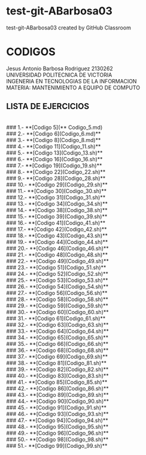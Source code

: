 # test-git-ABarbosa03
test-git-ABarbosa03 created by GitHub Classroom
# **CODIGOS** 

Jesus Antonio Barbosa Rodriguez 2130262
<br>
UNIVERSIDAD POLITECNICA DE VICTORIA 
<br>
INGENERIA EN TECNOLOGIAS DE LA INFORMACION
<br>
MATERIA: MANTENIMIENTO A EQUIPO DE COMPUTO 
<br>


## **LISTA DE EJERCICIOS** 
<br>
### 1.- **[Codigo 5](** Codigo_5.md)
<br>
### 2.- **[Codigo 6](Codigo_6.md)**
<br>
### 3.- **[Codigo 8](Codigo_8.md)**
<br>
### 4.- **[Codigo 11](Codigo_11.sh)**
<br>
### 5.- **[Codigo 13](Codigo_13.sh)**
<br>
### 6.- **[Codigo 16](Codigo_16.sh)**
<br>
### 7.- **[Codigo 19](Codigo_19.sh)**
<br>
### 8.- **[Codigo 22](Codigo_22.sh)**
<br>
### 9.- **[Codigo 28](Codigo_28.sh)**
<br>
### 10.- **[Codigo 29](Codigo_29.sh)**
<br>
### 11.- **[Codigo 30](Codigo_30.sh)**
<br>
### 12.- **[Codigo 31](Codigo_31.sh)**
<br>
### 13.- **[Codigo 34](Codigo_34.sh)**
<br>
### 14.- **[Codigo 38](Codigo_38.sh)**
<br>
### 15.- **[Codigo 39](Codigo_39.sh)**
<br>
### 16.- **[Codigo 41](Codigo_41.sh)**
<br>
### 17.- **[Codigo 42](Codigo_42.sh)**
<br>
### 18.- **[Codigo 43](Codigo_43.sh)**
<br>
### 19.- **[Codigo 44](Codigo_44.sh)**
<br>
### 20.- **[Codigo 46](Codigo_46.sh)**
<br>
### 21.- **[Codigo 48](Codigo_48.sh)**
<br>
### 22.- **[Codigo 49](Codigo_49.sh)**
<br>
### 23.- **[Codigo 51](Codigo_51.sh)**
<br>
### 24.- **[Codigo 52](Codigo_52.sh)**
<br>
### 25.- **[Codigo 53](Codigo_53.sh)**
<br>
### 26.- **[Codigo 54](Codigo_54.sh)**
<br>
### 27.- **[Codigo 56](Codigo_56.sh)**
<br>
### 28.- **[Codigo 58](Codigo_58.sh)**
<br>
### 29.- **[Codigo 59](Codigo_59.sh)**
<br>
### 30.- **[Codigo 60](Codigo_60.sh)**
<br>
### 31.- **[Codigo 61](Codigo_61.sh)**
<br>
### 32.- **[Codigo 63](Codigo_63.sh)**
<br>
### 33.- **[Codigo 64](Codigo_64.sh)**
<br>
### 34.- **[Codigo 65](Codigo_65.sh)**
<br>
### 35.- **[Codigo 66](Codigo_66.sh)**
<br>
### 36.- **[Codigo 68](Codigo_68.sh)**
<br>
### 37.- **[Codigo 69](Codigo_69.sh)**
<br>
### 38.- **[Codigo 81](Codigo_81.sh)**
<br>
### 39.- **[Codigo 82](Codigo_82.sh)**
<br>
### 40.- **[Codigo 83](Codigo_83.sh)**
<br>
### 41.- **[Codigo 85](Codigo_85.sh)**
<br>
### 42.- **[Codigo 86](Codigo_86.sh)**
<br>
### 43.- **[Codigo 89](Codigo_89.sh)**
<br>
### 44.- **[Codigo 90](Codigo_90.sh)**
<br>
### 45.- **[Codigo 91](Codigo_91.sh)**
<br>
### 46.- **[Codigo 93](Codigo_93.sh)**
<br>
### 47.- **[Codigo 94](Codigo_94.sh)**
<br>
### 48.- **[Codigo 95](Codigo_95.sh)**
<br>
### 49.- **[Codigo 96](Codigo_96.sh)**
<br>
### 50.- **[Codigo 98](Codigo_98.sh)**
<br>
### 51.- **[Codigo 99](Codigo_99.sh)**
<br>
